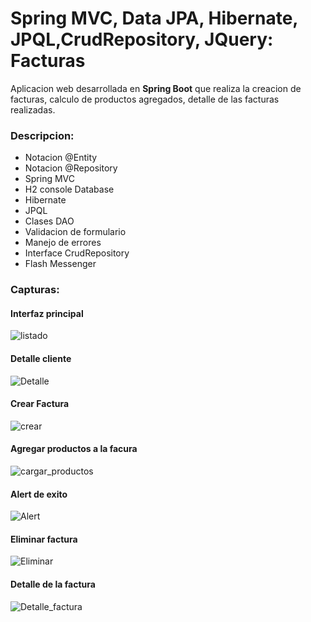 # Spring MVC, Data JPA, Hibernate, JPQL,CrudRepository, JQuery: Facturas

Aplicacion web desarrollada en **Spring Boot** que realiza la creacion de facturas, calculo de productos agregados, detalle de las facturas realizadas.

### Descripcion: 
- Notacion @Entity
- Notacion @Repository
- Spring MVC
- H2 console Database
- Hibernate
- JPQL
- Clases DAO
- Validacion de formulario
- Manejo de errores
- Interface CrudRepository
- Flash Messenger


### Capturas:
#### Interfaz principal

![listado](https://res.cloudinary.com/dvhl6xkqf/image/upload/v1636501959/Spring-Boot-Facturas/01_sb2kef.png)

#### Detalle cliente
![Detalle](https://res.cloudinary.com/dvhl6xkqf/image/upload/v1636501964/Spring-Boot-Facturas/02_detalle_cliente_velhsc.png)

#### Crear Factura
![crear](https://res.cloudinary.com/dvhl6xkqf/image/upload/v1636501975/Spring-Boot-Facturas/03_crear_Factura_uiexam.png)

#### Agregar productos a la facura
![cargar_productos](https://res.cloudinary.com/dvhl6xkqf/image/upload/v1636501986/Spring-Boot-Facturas/04_cargar_productos_d2lfca.png)

#### Alert de exito 
![Alert](https://res.cloudinary.com/dvhl6xkqf/image/upload/v1636501964/Spring-Boot-Facturas/05_factura_creada_ekxprh.png)

#### Eliminar factura
![Eliminar](https://res.cloudinary.com/dvhl6xkqf/image/upload/v1636501960/Spring-Boot-Facturas/06_eliminar_factura_bxb6ni.png)

#### Detalle de la factura
![Detalle_factura](https://res.cloudinary.com/dvhl6xkqf/image/upload/v1636501961/Spring-Boot-Facturas/07_detalle_factura_lux4fv.png)


